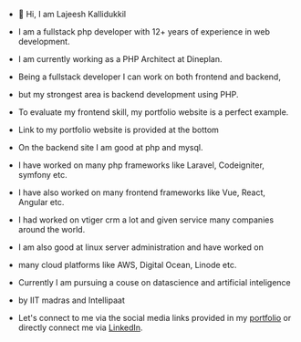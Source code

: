 - 👋 Hi, I am Lajeesh Kallidukkil
- I am a fullstack php developer with 12+ years of experience in web development.
- I am currently working as a PHP Architect at Dineplan.
    
- Being a fullstack developer I can work on both frontend and backend,
- but my strongest area is backend development using PHP.

- To evaluate my frontend skill, my portfolio website is a perfect example.
- Link to my portfolio website is provided at the bottom

  

- On the backend site I am good at php and mysql.
- I have worked on many php frameworks like Laravel, Codeigniter, symfony etc.

- I have also worked on many frontend frameworks like Vue, React, Angular etc.

- I had worked on vtiger crm a lot and given service many companies around the world.

- I am also good at linux server administration and have worked on
- many cloud platforms like AWS, Digital Ocean, Linode etc.

- Currently I am pursuing a couse on datascience and artificial inteligence
- by IIT madras and Intellipaat

- Let's connect to me via the social media links provided in my  [portfolio](https://lajeeshk.dev/) or directly connect me via [LinkedIn](https://www.linkedin.com/in/lajeesh-kallidukkil-564a7127).

<!---
lajeeshk/lajeeshk is a ✨ special ✨ repository because its `README.md` (this file) appears on your GitHub profile.
You can click the Preview link to take a look at your changes.
--->
